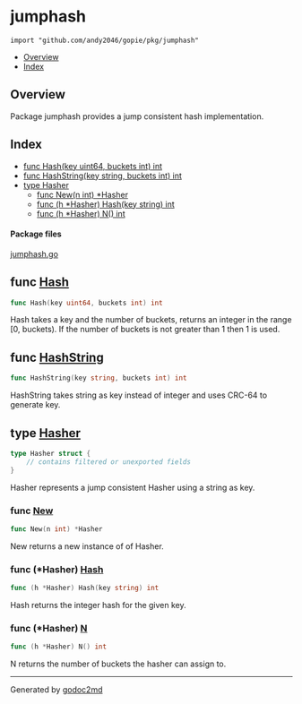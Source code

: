 

# jumphash
`import "github.com/andy2046/gopie/pkg/jumphash"`

* [Overview](#pkg-overview)
* [Index](#pkg-index)

## <a name="pkg-overview">Overview</a>
Package jumphash provides a jump consistent hash implementation.




## <a name="pkg-index">Index</a>
* [func Hash(key uint64, buckets int) int](#Hash)
* [func HashString(key string, buckets int) int](#HashString)
* [type Hasher](#Hasher)
  * [func New(n int) *Hasher](#New)
  * [func (h *Hasher) Hash(key string) int](#Hasher.Hash)
  * [func (h *Hasher) N() int](#Hasher.N)


#### <a name="pkg-files">Package files</a>
[jumphash.go](/src/github.com/andy2046/gopie/pkg/jumphash/jumphash.go) 





## <a name="Hash">func</a> [Hash](/src/target/jumphash.go?s=427:465#L16)
``` go
func Hash(key uint64, buckets int) int
```
Hash takes a key and the number of buckets, returns an integer in the range [0, buckets).
If the number of buckets is not greater than 1 then 1 is used.



## <a name="HashString">func</a> [HashString](/src/target/jumphash.go?s=775:819#L33)
``` go
func HashString(key string, buckets int) int
```
HashString takes string as key instead of integer and uses CRC-64 to generate key.




## <a name="Hasher">type</a> [Hasher](/src/target/jumphash.go?s=1029:1060#L43)
``` go
type Hasher struct {
    // contains filtered or unexported fields
}
```
Hasher represents a jump consistent Hasher using a string as key.







### <a name="New">func</a> [New](/src/target/jumphash.go?s=1106:1129#L48)
``` go
func New(n int) *Hasher
```
New returns a new instance of of Hasher.





### <a name="Hasher.Hash">func</a> (\*Hasher) [Hash](/src/target/jumphash.go?s=1391:1428#L61)
``` go
func (h *Hasher) Hash(key string) int
```
Hash returns the integer hash for the given key.




### <a name="Hasher.N">func</a> (\*Hasher) [N](/src/target/jumphash.go?s=1292:1316#L56)
``` go
func (h *Hasher) N() int
```
N returns the number of buckets the hasher can assign to.








- - -
Generated by [godoc2md](http://godoc.org/github.com/davecheney/godoc2md)
